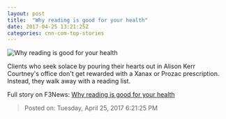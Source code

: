 ```yaml
---
layout: post
title:  "Why reading is good for your health"
date: 2017-04-25 13:21:25Z
categories: cnn-com-top-stories
---
```


![Why reading is good for your health](http://i2.cdn.cnn.com/cnnnext/dam/assets/140829183413-funny-travel-books-girl-reading-super-tease.jpg)

Clients who seek solace by pouring their hearts out in Alison Kerr Courtney's office don't get rewarded with a Xanax or Prozac prescription. Instead, they walk away with a reading list.


Full story on F3News: [Why reading is good for your health](http://www.f3nws.com/n/WumqSE)

> Posted on: Tuesday, April 25, 2017 6:21:25 PM
